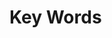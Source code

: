 # Key Words

<!--NOTATION & DEFINITIONS: Creo que sería interesante introducir un capítulo de definiciones de los conceptos más básicos antes de sumergirnos en las explicaciones--!>
